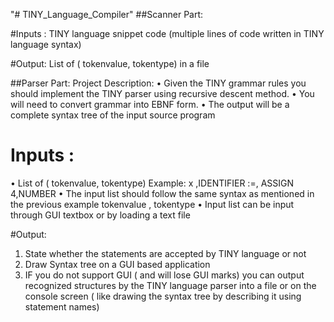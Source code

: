 "# TINY_Language_Compiler" 
##Scanner Part:

 #Inputs : 
  TINY language snippet code (multiple lines of code written in TINY language syntax)
  
 #Output: 
  List of ( tokenvalue, tokentype) in a file



##Parser Part:
Project Description: 
• Given the TINY grammar rules you should implement the TINY parser using recursive 
descent method.
 • You will need to convert grammar into EBNF form.
 • The output will be a complete syntax tree of the input source program

 
# Inputs : 
• List of ( tokenvalue, 
tokentype) Example:
 x ,IDENTIFIER
 :=, ASSIGN
 4,NUMBER
 • The input list should follow the same syntax as mentioned in the previous 
example tokenvalue , tokentype
 • Input list can be input through GUI textbox or by loading a text file
 
#Output: 
 1. State whether the statements are accepted by TINY language or not
 2. Draw Syntax tree on a GUI based application
 3. IF you do not support GUI ( and will lose GUI marks) you can output recognized 
structures by the TINY language parser into a file or on the console screen ( like 
drawing the syntax tree by describing it using statement names)
 
